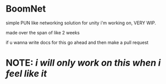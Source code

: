 # BoomNet

simple PUN like networking solution for unity i'm working on, VERY WIP.

made over the span of like 2 weeks

if u wanna write docs for this go ahead and then make a pull request

# NOTE: *i will only work on this when i feel like it*
